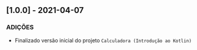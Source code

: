 ## [1.0.0] - 2021-04-07

### ADIÇÕES
- Finalizado versão inicial do projeto `Calculadora (Introdução ao Kotlin)`  
